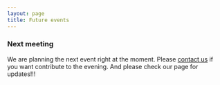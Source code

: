 ```yaml
---
layout: page
title: Future events
---
```


### Next meeting



 We are planning the next event right at the moment. Please [contact us][link contact] if you want contribute to the evening. And please check our page for updates!!!






[link contact]:/contact
